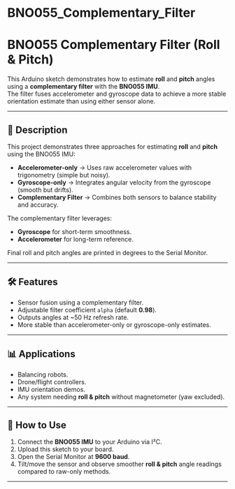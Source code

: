 # BNO055_Complementary_Filter
# BNO055 Complementary Filter (Roll & Pitch)

This Arduino sketch demonstrates how to estimate **roll** and **pitch** angles using a **complementary filter** with the **BNO055 IMU**.  
The filter fuses accelerometer and gyroscope data to achieve a more stable orientation estimate than using either sensor alone.  

---

## 📌 Description
This project demonstrates three approaches for estimating **roll** and **pitch** using the BNO055 IMU:

- **Accelerometer-only** → Uses raw accelerometer values with trigonometry (simple but noisy).  
- **Gyroscope-only** → Integrates angular velocity from the gyroscope (smooth but drifts).  
- **Complementary Filter** → Combines both sensors to balance stability and accuracy.  

The complementary filter leverages:  
- **Gyroscope** for short-term smoothness.  
- **Accelerometer** for long-term reference.  

Final roll and pitch angles are printed in degrees to the Serial Monitor.


---

## 🛠️ Features
- Sensor fusion using a complementary filter.  
- Adjustable filter coefficient `alpha` (default **0.98**).  
- Outputs angles at ~50 Hz refresh rate.  
- More stable than accelerometer-only or gyroscope-only estimates.  

---

## 📊 Applications
- Balancing robots.  
- Drone/flight controllers.  
- IMU orientation demos.  
- Any system needing **roll & pitch** without magnetometer (yaw excluded).  

---

## 🚀 How to Use
1. Connect the **BNO055 IMU** to your Arduino via I²C.  
2. Upload this sketch to your board.  
3. Open the Serial Monitor at **9600 baud**.  
4. Tilt/move the sensor and observe smoother **roll & pitch** angle readings compared to raw-only methods.  

---


